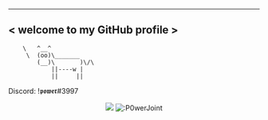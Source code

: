  ------------------------------
< welcome to my GitHub profile >
 ------------------------------
        \   ^__^
         \  (oo)\_______
            (__)\       )\/\
                ||----w |
                ||     || 
Discord: !𝖕𝖔𝖜𝖊𝖗#3997
<p align="center">
	<img src="https://github-readme-streak-stats.herokuapp.com?user=P0werJoint&theme=github-dark-blue&hide_border=true&date_format=j%20M%5B%20Y%5D">
	<img src="https://count.getloli.com/get/@:P0werJoint" alt=":P0werJoint" />
</p>

